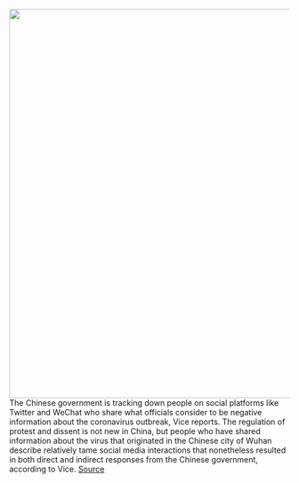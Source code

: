 <img src='https://cdn.vox-cdn.com/thumbor/wIXPJUszef4sF8sg1nIfjR2HGy0=/0x0:5085x3390/1200x800/filters:focal(1934x1754:2746x2566)/cdn.vox-cdn.com/uploads/chorus_image/image/66367094/1202994657.jpg.0.jpg' width='700px' /><br/>
The Chinese government is tracking down people on social platforms like Twitter and WeChat who share what officials consider to be negative information about the coronavirus outbreak, Vice reports. The regulation of protest and dissent is not new in China, but people who have shared information about the virus that originated in the Chinese city of Wuhan describe relatively tame social media interactions that nonetheless resulted in both direct and indirect responses from the Chinese government, according to Vice.
<a href='https://www.theverge.com/2020/2/24/21151404/china-wechat-twitter-coronavirus-critics-protest-information-share'> Source <a/>